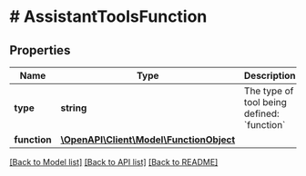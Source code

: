 # # AssistantToolsFunction

## Properties

Name | Type | Description | Notes
------------ | ------------- | ------------- | -------------
**type** | **string** | The type of tool being defined: &#x60;function&#x60; |
**function** | [**\OpenAPI\Client\Model\FunctionObject**](FunctionObject.md) |  |

[[Back to Model list]](../../README.md#models) [[Back to API list]](../../README.md#endpoints) [[Back to README]](../../README.md)
